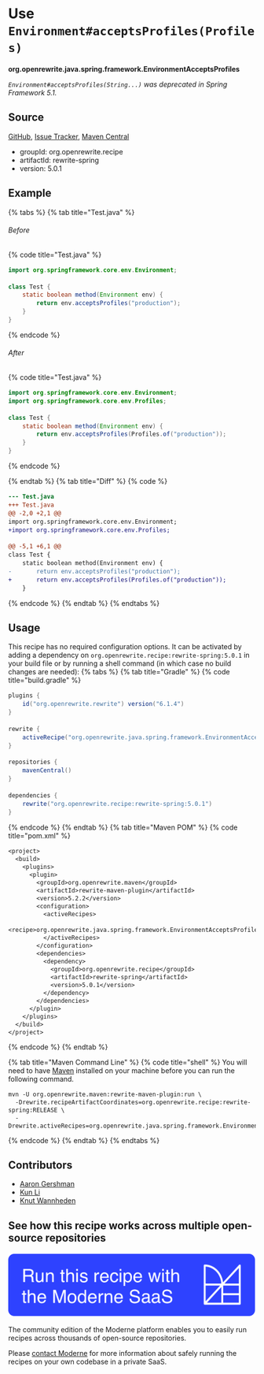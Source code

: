 # Use `Environment#acceptsProfiles(Profiles)`

**org.openrewrite.java.spring.framework.EnvironmentAcceptsProfiles**

_`Environment#acceptsProfiles(String...)` was deprecated in Spring Framework 5.1._

## Source

[GitHub](https://github.com/openrewrite/rewrite-spring/blob/main/src/main/java/org/openrewrite/java/spring/framework/EnvironmentAcceptsProfiles.java), [Issue Tracker](https://github.com/openrewrite/rewrite-spring/issues), [Maven Central](https://central.sonatype.com/artifact/org.openrewrite.recipe/rewrite-spring/5.0.1/jar)

* groupId: org.openrewrite.recipe
* artifactId: rewrite-spring
* version: 5.0.1

## Example


{% tabs %}
{% tab title="Test.java" %}

###### Before
{% code title="Test.java" %}
```java
import org.springframework.core.env.Environment;

class Test {
    static boolean method(Environment env) {
        return env.acceptsProfiles("production");
    }
}
```
{% endcode %}

###### After
{% code title="Test.java" %}
```java
import org.springframework.core.env.Environment;
import org.springframework.core.env.Profiles;

class Test {
    static boolean method(Environment env) {
        return env.acceptsProfiles(Profiles.of("production"));
    }
}
```
{% endcode %}

{% endtab %}
{% tab title="Diff" %}
{% code %}
```diff
--- Test.java
+++ Test.java
@@ -2,0 +2,1 @@
import org.springframework.core.env.Environment;
+import org.springframework.core.env.Profiles;

@@ -5,1 +6,1 @@
class Test {
    static boolean method(Environment env) {
-       return env.acceptsProfiles("production");
+       return env.acceptsProfiles(Profiles.of("production"));
    }
```
{% endcode %}
{% endtab %}
{% endtabs %}


## Usage

This recipe has no required configuration options. It can be activated by adding a dependency on `org.openrewrite.recipe:rewrite-spring:5.0.1` in your build file or by running a shell command (in which case no build changes are needed): 
{% tabs %}
{% tab title="Gradle" %}
{% code title="build.gradle" %}
```groovy
plugins {
    id("org.openrewrite.rewrite") version("6.1.4")
}

rewrite {
    activeRecipe("org.openrewrite.java.spring.framework.EnvironmentAcceptsProfiles")
}

repositories {
    mavenCentral()
}

dependencies {
    rewrite("org.openrewrite.recipe:rewrite-spring:5.0.1")
}
```
{% endcode %}
{% endtab %}
{% tab title="Maven POM" %}
{% code title="pom.xml" %}
```markup
<project>
  <build>
    <plugins>
      <plugin>
        <groupId>org.openrewrite.maven</groupId>
        <artifactId>rewrite-maven-plugin</artifactId>
        <version>5.2.2</version>
        <configuration>
          <activeRecipes>
            <recipe>org.openrewrite.java.spring.framework.EnvironmentAcceptsProfiles</recipe>
          </activeRecipes>
        </configuration>
        <dependencies>
          <dependency>
            <groupId>org.openrewrite.recipe</groupId>
            <artifactId>rewrite-spring</artifactId>
            <version>5.0.1</version>
          </dependency>
        </dependencies>
      </plugin>
    </plugins>
  </build>
</project>
```
{% endcode %}
{% endtab %}

{% tab title="Maven Command Line" %}
{% code title="shell" %}
You will need to have [Maven](https://maven.apache.org/download.cgi) installed on your machine before you can run the following command.

```shell
mvn -U org.openrewrite.maven:rewrite-maven-plugin:run \
  -Drewrite.recipeArtifactCoordinates=org.openrewrite.recipe:rewrite-spring:RELEASE \
  -Drewrite.activeRecipes=org.openrewrite.java.spring.framework.EnvironmentAcceptsProfiles
```
{% endcode %}
{% endtab %}
{% endtabs %}

## Contributors
* [Aaron Gershman](aegershman@gmail.com)
* [Kun Li](122563761+kunli2@users.noreply.github.com)
* [Knut Wannheden](knut@moderne.io)


## See how this recipe works across multiple open-source repositories

[![Moderne Link Image](/.gitbook/assets/ModerneRecipeButton.png)](https://app.moderne.io/recipes/org.openrewrite.java.spring.framework.EnvironmentAcceptsProfiles)

The community edition of the Moderne platform enables you to easily run recipes across thousands of open-source repositories.

Please [contact Moderne](https://moderne.io/product) for more information about safely running the recipes on your own codebase in a private SaaS.
